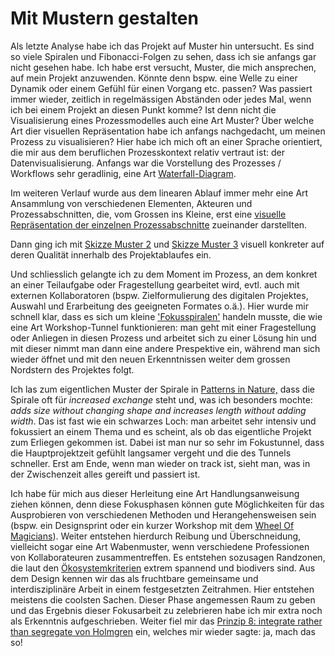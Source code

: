 # Mit Mustern gestalten

Als letzte Analyse habe ich das Projekt auf Muster hin untersucht. Es sind so viele Spiralen und Fibonacci-Folgen zu sehen, dass ich sie anfangs gar nicht gesehen habe. Ich habe erst versucht, Muster, die mich ansprechen, auf mein Projekt anzuwenden. Könnte denn bspw. eine Welle zu einer Dynamik oder einem Gefühl für einen Vorgang etc. passen? Was passiert immer wieder, zeitlich in regelmässigen Abständen oder jedes Mal, wenn ich bei einem Projekt an diesen Punkt komme? Ist denn nicht die Visualisierung eines Prozessmodelles auch eine Art Muster? Über welche Art dier visuellen Repräsentation habe ich anfangs nachgedacht, um meinen Prozess zu visualisieren? Hier habe ich mich oft an einer Sprache orientiert, die mir aus dem beruflichen Prozesskontext relativ vertraut ist: der Datenvisualisierung. Anfangs war die Vorstellung des Prozesses / Workflows sehr geradlinig, eine Art [Waterfall-Diagram](https://i.stack.imgur.com/yNiyO.png).

 <c-text-block text="Mit dem Konkretisierungsprozess entstand der Gedanke, hier auch evtl. ein Projekt daraus zu machen, eine visuelle Sprache für Workflows von digitalen permakulturelle Projekten zu entwickeln." label="sukzession" class="label-succession"/>

Im weiteren Verlauf wurde aus dem linearen Ablauf immer mehr eine Art Ansammlung von verschiedenen Elementen, Akteuren und Prozessabschnitten, die, vom Grossen ins Kleine, erst eine [visuelle Repräsentation der einzelnen Prozessabschnitte](https://cloud.nadineprigann.de/index.php/s/933z6zawrBypq7n) zueinander darstellten.

Dann ging ich mit [Skizze Muster 2](https://cloud.nadineprigann.de/index.php/s/aPQ6eNCMxcCmPgQ) und [Skizze Muster 3](https://cloud.nadineprigann.de/index.php/s/XxT5Gj8TAgeFaew) visuell konkreter auf deren Qualität innerhalb des Projektablaufes ein.

Und schliesslich gelangte ich zu dem Moment im Prozess, an dem konkret an einer Teilaufgabe oder Fragestellung gearbeitet wird, evtl. auch mit externen Kollaboratoren (bspw. Zielformulierung des digitalen Projektes, Auswahl und Erarbeitung des geeigneten Formates o.ä.). Hier wurde mir schnell klar, dass es sich um kleine ['Fokusspiralen'](https://cloud.nadineprigann.de/index.php/s/z35Ajcn63Y9BdDY) handeln musste, die wie eine Art Workshop-Tunnel funktionieren: man geht mit einer Fragestellung oder Anliegen in diesen Prozess und arbeitet sich zu einer Lösung hin und mit dieser nimmt man dann eine andere Prespektive ein, während man sich wieder öffnet und mit den neuen Erkenntnissen weiter dem grossen Nordstern des Projektes folgt.

Ich las zum eigentlichen Muster der Spirale in [Patterns in Nature,](https://cloud.nadineprigann.de/index.php/s/b6C26RcSLE6ojay) dass die Spirale oft für *increased exchange* steht und, was ich besonders mochte: *adds size without changing shape and increases length without adding width*. Das ist fast wie ein schwarzes Loch: man arbeitet sehr intensiv und fokussiert an einem Thema und es scheint, als ob das eigentliche Projekt zum Erliegen gekommen ist. Dabei ist man nur so sehr im Fokustunnel, dass die Hauptprojektzeit gefühlt langsamer vergeht und die des Tunnels schneller. Erst am Ende, wenn man wieder on track ist, sieht man, was in der Zwischenzeit alles gereift und passiert ist.

Ich habe für mich aus dieser Herleitung eine Art Handlungsanweisung ziehen können, denn diese Fokusphasen können gute Möglichkeiten für das Ausprobieren von verschiedenen Methoden und Herangehensweisen sein (bspw. ein Designsprint oder ein kurzer Workshop mit dem [Wheel Of Magicians](../../workflow/detailed/consulting.md#wheel-of-magicians)). Weiter entstehen hierdurch Reibung und Überschneidung, vielleicht sogar eine Art Wabenmuster, wenn verschiedene Professionen von Kollaborateuren zusammentreffen. Es entstehen sozusagen Randzonen, die laut den [Ökosystemkriterien](../../documentation/design/principle-sets.md) extrem spannend und biodivers sind. Aus dem Design kennen wir das als fruchtbare gemeinsame und interdisziplinäre Arbeit in einem festgesetzten Zeitrahmen. Hier entstehen meistens die coolsten Sachen. Dieser Phase angemessen Raum zu geben und das Ergebnis dieser Fokusarbeit zu zelebrieren habe ich mir extra noch als Erkenntnis aufgeschrieben. Weiter fiel mir das [Prinzip 8: integrate rather than segregate von Holmgren](../../documentation/design/principle-sets.md) ein, welches mir wieder sagte: ja, mach das so!
